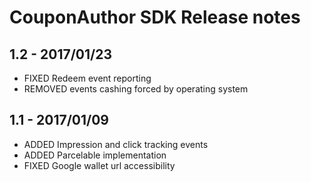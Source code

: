 CouponAuthor SDK Release notes
===================================

1.2 - 2017/01/23
------------------

* FIXED Redeem event reporting
* REMOVED events cashing forced by operating system


1.1 - 2017/01/09
------------------

* ADDED Impression and click tracking events
* ADDED Parcelable implementation
* FIXED Google wallet url accessibility
